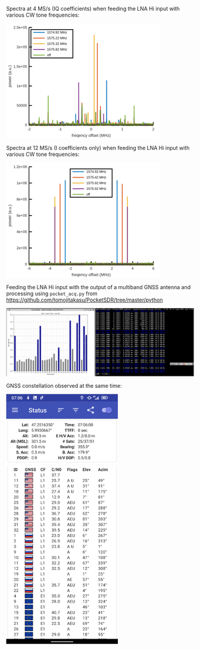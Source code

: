 Spectra at 4 MS/s (IQ coefficients) when feeding the LNA Hi input
with various CW tone frequencies:

<img src="4MSps.png">

Spectra at 12 MS/s (I coefficients only) when feeding the LNA Hi input
with various CW tone frequencies:

<img src="12MSps.png">

Feeding the LNA Hi input with the output of a multiband GNSS antenna and
processing using ``pocket_acq.py`` from https://github.com/tomojitakasu/PocketSDR/tree/master/python

<img src="2024-06-12-070752_2704x1050_scrot.png">

GNSS constellation observed at the same time:

<img src="Screenshot_20240612-070601.png" width=300>
